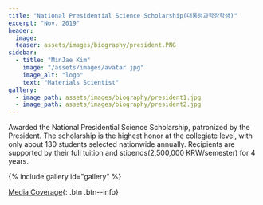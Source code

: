 ```yaml
---
title: "National Presidential Science Scholarship(대통령과학장학생)"
excerpt: "Nov. 2019"
header:
  image: 
  teaser: assets/images/biography/president.PNG
sidebar:
  - title: "MinJae Kim"
    image: "/assets/images/avatar.jpg"
    image_alt: "logo"
    text: "Materials Scientist"
gallery:
  - image_path: assets/images/biography/president1.jpg
  - image_path: assets/images/biography/president2.jpg
---
```


Awarded the National Presidential Science Scholarship, patronized by the President. The scholarship is the highest honor at the collegiate level, with only about 130 students selected nationwide annually. Recipients are supported by their full tuition and stipends(2,500,000 KRW/semester) for 4 years.

{% include gallery id="gallery"  %}


[Media Coverage](https://www.korea.kr/news/policyNewsView.do?newsId=148866794){: .btn .btn--info}


